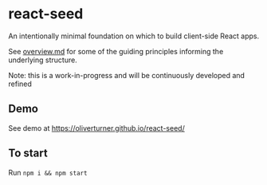 # react-seed

An intentionally minimal foundation on which to build client-side React apps.

See [overview.md](docs/overview.md) for some of the guiding principles informing the
underlying structure.

Note: this is a work-in-progress and will be continuously developed and refined

## Demo

See demo at https://oliverturner.github.io/react-seed/

## To start

Run ```npm i && npm start```
